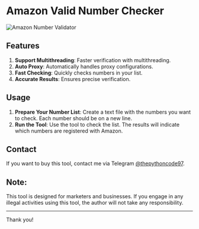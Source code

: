 # Amazon Valid Number Checker

![Amazon Number Validator]()

## Features

1. **Support Multithreading**: Faster verification with multithreading.
2. **Auto Proxy**: Automatically handles proxy configurations.
3. **Fast Checking**: Quickly checks numbers in your list.
4. **Accurate Results**: Ensures precise verification.

## Usage

1. **Prepare Your Number List**: Create a text file with the numbers you want to check. Each number should be on a new line.
2. **Run the Tool**: Use the tool to check the list. The results will indicate which numbers are registered with Amazon.

## Contact

If you want to buy this tool, contact me via Telegram [@thepythoncode97]([https://t.me/alexrony21](https://t.me/thepythoncode97)).

## Note:
This tool is designed for marketers and businesses. If you engage in any illegal activities using this tool, the author will not take any responsibility.

---

Thank you!
